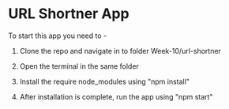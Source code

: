 # URL Shortner App

To start this app you need to -

1. Clone the repo and navigate in to folder Week-10/url-shortner

2. Open the terminal in the same folder

3. Install the require node_modules using "npm install"

4. After installation is complete, run the app using "npm start"
